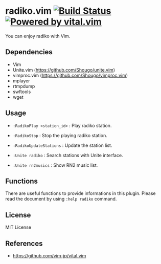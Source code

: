 radiko.vim
[![Build Status](https://travis-ci.org/rinx/radiko.vim.svg?branch=master)](https://travis-ci.org/rinx/radiko.vim)
[![Powered by vital.vim](https://img.shields.io/badge/powered%20by-vital.vim-80273f.svg?style=flat)](https://github.com/vim-jp/vital.vim)
===
You can enjoy radiko with Vim.


Dependencies
---

* Vim
* Unite.vim (https://github.com/Shougo/unite.vim)
* vimproc.vim (https://github.com/Shougo/vimproc.vim)
* mplayer
* rtmpdump
* swftools
* wget


Usage
---

* `:RadikoPlay <station_id>` : Play radiko station.
* `:RadikoStop` : Stop the playing radiko station.
* `:RadikoUpdateStations` : Update the station list.
* `:Unite radiko` : Search stations with Unite interface.

* `:Unite rn2musics` : Show RN2 music list.

Functions
---

There are useful functions to provide informations in this plugin.
Please read the document by using `:help radiko` command.

License
---
MIT License


References
---

* https://github.com/vim-jp/vital.vim

